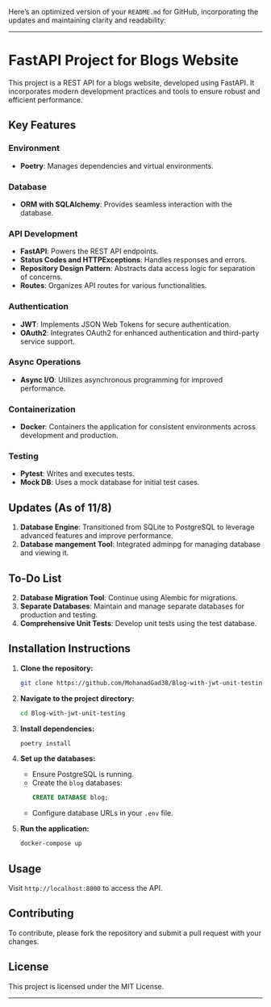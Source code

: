 Here’s an optimized version of your `README.md` for GitHub, incorporating the updates and maintaining clarity and readability:

---

# FastAPI Project for Blogs Website

This project is a REST API for a blogs website, developed using FastAPI. It incorporates modern development practices and tools to ensure robust and efficient performance.

## Key Features

### Environment
- **Poetry**: Manages dependencies and virtual environments.

### Database
- **ORM with SQLAlchemy**: Provides seamless interaction with the database.

### API Development
- **FastAPI**: Powers the REST API endpoints.
- **Status Codes and HTTPExceptions**: Handles responses and errors.
- **Repository Design Pattern**: Abstracts data access logic for separation of concerns.
- **Routes**: Organizes API routes for various functionalities.

### Authentication
- **JWT**: Implements JSON Web Tokens for secure authentication.
- **OAuth2**: Integrates OAuth2 for enhanced authentication and third-party service support.

### Async Operations
- **Async I/O**: Utilizes asynchronous programming for improved performance.

### Containerization
- **Docker**: Containers the application for consistent environments across development and production.

### Testing
- **Pytest**: Writes and executes tests.
- **Mock DB**: Uses a mock database for initial test cases.

## Updates (As of 11/8)
1. **Database Engine**: Transitioned from SQLite to PostgreSQL to leverage advanced features and improve performance.
2. **Database mangement Tool**: Integrated adminpg for managing database and viewing it.


## To-Do List
2. **Database Migration Tool**: Continue using Alembic for migrations.
3. **Separate Databases**: Maintain and manage separate databases for production and testing.
4. **Comprehensive Unit Tests**: Develop unit tests using the test database.

## Installation Instructions
1. **Clone the repository:**
   ```bash
   git clone https://github.com/MohanadGad38/Blog-with-jwt-unit-testing.git
   ```
2. **Navigate to the project directory:**
   ```bash
   cd Blog-with-jwt-unit-testing
   ```
3. **Install dependencies:**
   ```bash
   poetry install
   ```
4. **Set up the databases:**
   - Ensure PostgreSQL is running.
   - Create the `blog`  databases:
     ```sql
     CREATE DATABASE blog;
     ```
   - Configure database URLs in your `.env` file.


6. **Run the application:**
   ```bash
   docker-compose up
   ```

## Usage
Visit `http://localhost:8000` to access the API.

## Contributing
To contribute, please fork the repository and submit a pull request with your changes.

## License
This project is licensed under the MIT License. 

---
